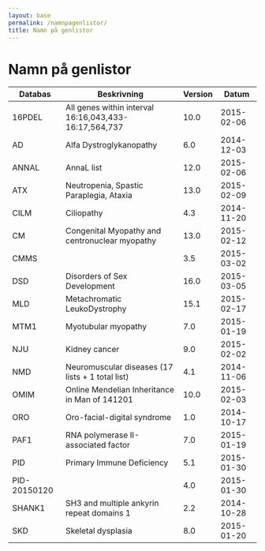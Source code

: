 ```yaml
---
layout: base
permalink: /namnpagenlistor/
title: Namn på genlistor
---
```


# Namn på genlistor

|Databas|Beskrivning|Version|Datum|
|---|---|---|---|
|16PDEL|All genes within interval 16:16,043,433-16:17,564,737|10.0|2015-02-06|
|AD|Alfa Dystroglykanopathy|6.0|2014-12-03|
|ANNAL|AnnaL list|12.0|2015-02-06|
|ATX|Neutropenia, Spastic Paraplegia, Ataxia|13.0|2015-02-09|
|CILM|Ciliopathy|4.3|2014-11-20|
|CM|Congenital Myopathy and centronuclear myopathy|13.0|2015-02-12|
|CMMS||3.5|2015-03-02|
|DSD|Disorders of Sex Development|16.0|2015-03-05|
|MLD|Metachromatic LeukoDystrophy|15.1|2015-02-17|
|MTM1|Myotubular myopathy|7.0|2015-01-19|
|NJU|Kidney cancer|9.0|2015-02-02|
|NMD|Neuromuscular diseases (17 lists + 1 total list)|4.1|2014-11-06|
|OMIM|Online Mendelian Inheritance in Man of 141201|10.0|2015-02-03|
|ORO|Oro-facial-digital syndrome|1.0|2014-10-17|
|PAF1|RNA polymerase II-associated factor|7.0|2015-01-19|
|PID|Primary Immune Deficiency|5.1|2015-01-30|
|PID-20150120||4.0|2015-01-30|
|SHANK1|SH3 and multiple ankyrin repeat domains 1|2.2|2014-10-28|
|SKD|Skeletal dysplasia|8.0|2015-01-20|
